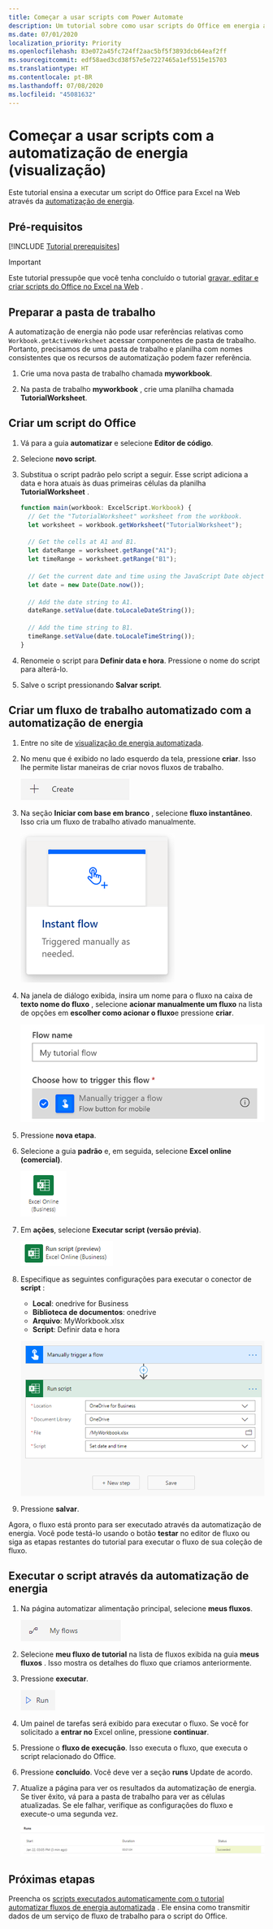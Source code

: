 ```yaml
---
title: Começar a usar scripts com Power Automate
description: Um tutorial sobre como usar scripts do Office em energia automatizada através de um gatilho manual.
ms.date: 07/01/2020
localization_priority: Priority
ms.openlocfilehash: 83e072a45fc724ff2aac5bf5f3893dcb64eaf2ff
ms.sourcegitcommit: edf58aed3cd38f57e5e7227465a1ef5515e15703
ms.translationtype: HT
ms.contentlocale: pt-BR
ms.lasthandoff: 07/08/2020
ms.locfileid: "45081632"
---
```

# <a name="start-using-scripts-with-power-automate-preview"></a>Começar a usar scripts com a automatização de energia (visualização)

Este tutorial ensina a executar um script do Office para Excel na Web através da [automatização de energia](https://flow.microsoft.com).

## <a name="prerequisites"></a>Pré-requisitos

[!INCLUDE [Tutorial prerequisites](../includes/tutorial-prerequisites.md)]

> [!IMPORTANT]
> Este tutorial pressupõe que você tenha concluído o tutorial [gravar, editar e criar scripts do Office no Excel na Web](excel-tutorial.md) .

## <a name="prepare-the-workbook"></a>Preparar a pasta de trabalho

A automatização de energia não pode usar referências relativas como `Workbook.getActiveWorksheet` acessar componentes de pasta de trabalho. Portanto, precisamos de uma pasta de trabalho e planilha com nomes consistentes que os recursos de automatização podem fazer referência.

1. Crie uma nova pasta de trabalho chamada **myworkbook**.

2. Na pasta de trabalho **myworkbook** , crie uma planilha chamada **TutorialWorksheet**.

## <a name="create-an-office-script"></a>Criar um script do Office

1. Vá para a guia **automatizar** e selecione **Editor de código**.

2. Selecione **novo script**.

3. Substitua o script padrão pelo script a seguir. Esse script adiciona a data e hora atuais às duas primeiras células da planilha **TutorialWorksheet** .

    ```TypeScript
    function main(workbook: ExcelScript.Workbook) {
      // Get the "TutorialWorksheet" worksheet from the workbook.
      let worksheet = workbook.getWorksheet("TutorialWorksheet");

      // Get the cells at A1 and B1.
      let dateRange = worksheet.getRange("A1");
      let timeRange = worksheet.getRange("B1");

      // Get the current date and time using the JavaScript Date object.
      let date = new Date(Date.now());

      // Add the date string to A1.
      dateRange.setValue(date.toLocaleDateString());

      // Add the time string to B1.
      timeRange.setValue(date.toLocaleTimeString());
    }
    ```

4. Renomeie o script para **Definir data e hora**. Pressione o nome do script para alterá-lo.

5. Salve o script pressionando **Salvar script**.

## <a name="create-an-automated-workflow-with-power-automate"></a>Criar um fluxo de trabalho automatizado com a automatização de energia

1. Entre no site de [visualização de energia automatizada](https://flow.microsoft.com).

2. No menu que é exibido no lado esquerdo da tela, pressione **criar**. Isso lhe permite listar maneiras de criar novos fluxos de trabalho.

    ![O botão criar na automatização de energia.](../images/power-automate-tutorial-1.png)

3. Na seção **Iniciar com base em branco** , selecione **fluxo instantâneo**. Isso cria um fluxo de trabalho ativado manualmente.

    ![A opção de fluxo instantâneo para a criação de um novo fluxo de trabalho.](../images/power-automate-tutorial-2.png)

4. Na janela de diálogo exibida, insira um nome para o fluxo na caixa de **texto nome do fluxo** , selecione **acionar manualmente um fluxo** na lista de opções em **escolher como acionar o fluxo**e pressione **criar**.

    ![A opção de gatilho manual para criar um novo fluxo instantâneo.](../images/power-automate-tutorial-3.png)

5. Pressione **nova etapa**.

6. Selecione a guia **padrão** e, em seguida, selecione **Excel online (comercial)**.

    ![A opção de automatização de energia para o Excel online (Business).](../images/power-automate-tutorial-4.png)

7. Em **ações**, selecione **Executar script (versão prévia)**.

    ![A opção de ação automatizar a energia para executar script (visualização).](../images/power-automate-tutorial-5.png)

8. Especifique as seguintes configurações para executar o conector de **script** :

    - **Local**: onedrive for Business
    - **Biblioteca de documentos**: onedrive
    - **Arquivo**: MyWorkbook.xlsx
    - **Script**: Definir data e hora

    ![As configurações de conector para executar um script em automatização de energia.](../images/power-automate-tutorial-6.png)

9. Pressione **salvar**.

Agora, o fluxo está pronto para ser executado através da automatização de energia. Você pode testá-lo usando o botão **testar** no editor de fluxo ou siga as etapas restantes do tutorial para executar o fluxo de sua coleção de fluxo.

## <a name="run-the-script-through-power-automate"></a>Executar o script através da automatização de energia

1. Na página automatizar alimentação principal, selecione **meus fluxos**.

    ![O botão meus fluxos em automatização de energia.](../images/power-automate-tutorial-7.png)

2. Selecione **meu fluxo de tutorial** na lista de fluxos exibida na guia **meus fluxos** . Isso mostra os detalhes do fluxo que criamos anteriormente.

3. Pressione **executar**.

    ![O botão Executar em automatização de energia.](../images/power-automate-tutorial-8.png)

4. Um painel de tarefas será exibido para executar o fluxo. Se você for solicitado a **entrar no** Excel online, pressione **continuar**.

5. Pressione o **fluxo de execução**. Isso executa o fluxo, que executa o script relacionado do Office.

6. Pressione **concluído**. Você deve ver a seção **runs** Update de acordo.

7. Atualize a página para ver os resultados da automatização de energia. Se tiver êxito, vá para a pasta de trabalho para ver as células atualizadas. Se ele falhar, verifique as configurações do fluxo e execute-o uma segunda vez.

    ![Saída automatizada de energia mostrando uma execução de fluxo bem-sucedida.](../images/power-automate-tutorial-9.png)

## <a name="next-steps"></a>Próximas etapas

Preencha os [scripts executados automaticamente com o tutorial automatizar fluxos de energia automatizada](excel-power-automate-trigger.md) . Ele ensina como transmitir dados de um serviço de fluxo de trabalho para o script do Office.
